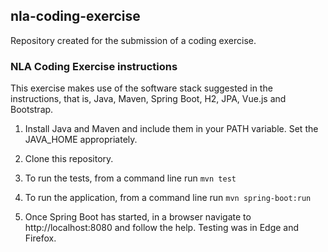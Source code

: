 ## nla-coding-exercise
Repository created for the submission of a coding exercise.

### NLA Coding Exercise instructions
This exercise makes use of the software stack suggested in the instructions, that is, Java, Maven, Spring Boot, H2, JPA, Vue.js and Bootstrap.

1. Install Java and Maven and include them in your PATH variable. Set the JAVA_HOME appropriately.

2. Clone this repository.

3. To run the tests, from a command line run `mvn test`

4. To run the application, from a command line run `mvn spring-boot:run`

5. Once Spring Boot has started, in a browser navigate to http://localhost:8080 and follow the help. Testing was in Edge and Firefox.
